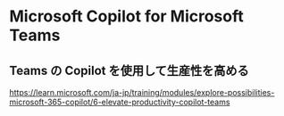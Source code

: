 # Microsoft Copilot for Microsoft Teams

## Teams の Copilot を使用して生産性を高める

https://learn.microsoft.com/ja-jp/training/modules/explore-possibilities-microsoft-365-copilot/6-elevate-productivity-copilot-teams

